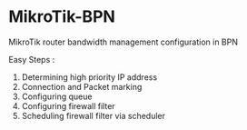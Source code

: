 # MikroTik-BPN
MikroTik router bandwidth management configuration in BPN

Easy Steps :
1. Determining high priority IP address
2. Connection and Packet marking
3. Configuring queue
4. Configuring firewall filter
5. Scheduling firewall filter via scheduler
